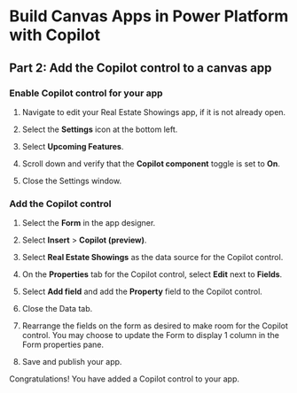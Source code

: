 # Build Canvas Apps in Power Platform with Copilot
## Part 2: Add the Copilot control to a canvas app

### Enable Copilot control for your app

1. Navigate to edit your Real Estate Showings app, if it is not already open.

2. Select the **Settings** icon at the bottom left.

3. Select **Upcoming Features**.

4. Scroll down and verify that the **Copilot component** toggle is set to **On**.

5. Close the Settings window.

### Add the Copilot control

1. Select the **Form** in the app designer.

2. Select **Insert** > **Copilot (preview)**.

3. Select **Real Estate Showings** as the data source for the Copilot control.

4. On the **Properties** tab for the Copilot control, select **Edit** next to **Fields**.

5. Select **Add field** and add the **Property** field to the Copilot control.

6. Close the Data tab.

7. Rearrange the fields on the form as desired to make room for the Copilot control. You may choose to update the Form to display 1 column in the Form properties pane. 

8. Save and publish your app.

Congratulations! You have added a Copilot control to your app.
